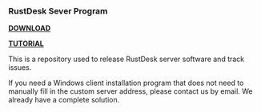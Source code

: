 ### RustDesk Sever Program

[**DOWNLOAD**](https://github.com/rustdesk/rustdesk-server/releases)

[**TUTORIAL**](https://rustdesk.com/blog/id-relay-set/)

This is a repository used to release RustDesk server software and track issues.

If you need a Windows client installation program that does not need to manually fill in the custom server address, please contact us by email. We already have a complete solution.
